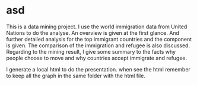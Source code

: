 # asd
This is a data mining project. I use the world immigration data from United Nations to do the analyse. An overview is given at the first glance. And further detailed analysis for the top immigrant countries and the component is given. The comparison of the immigration and refugee is also discussed. Regarding to the mining result, I give some summary to the facts why people choose to move and why countries accept immigrate and refugee. 

I generate a local html to do the presentation. when see the html remember to keep all the graph in the same folder with the html file. 
